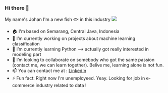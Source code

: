 ### Hi there 👋 
My name's Johan
I'm a new fish 🐟 in this industry
<img src='https://mir-s3-cdn-cf.behance.net/project_modules/disp/a1616432873329.5696cb951b3c1.gif'>
- 🏠 I'm based on Semarang, Central Java, Indonesia
- 🔭 I’m currently working on projects about machine learning classification
- 🌱 I’m currently learning Python --> actually got really interested in modeling part
- 👯 I’m looking to collaborate on somebody who got the same passion (contact me, we can learn together). Belive me, learning alone is not fun.
- 📫 You can contact me at : 
    <a href='www.linkedin.com/in/johanklemantan'>LinkedIn</a>
- ⚡ Fun fact: Right now I'm unemployeed. Yeay. Looking for job in e-commerce industry related to data !
